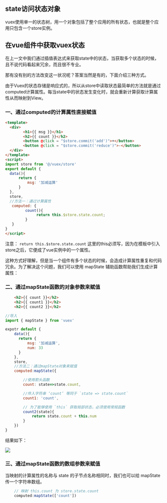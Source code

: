 ## state访问状态对象

vuex使用单一的状态树，用一个对象包括了整个应用的所有状态，也就是整个应用只包含一个store实例。

## 在vue组件中获取vuex状态

在上一文中我们通过插值表达式来获取state中的状态，当获取多个状态的时候，且不说代码看起来冗余，而且很不专业。

那有没有别的方法改变这一状况呢？答案当然是有的，下面介绍三种方式。

由于Vuex的状态存储是响应式的，所以从store中读取状态最简单的方法就是通过computed计算属性。每当state中的状态发生变化时，就会重新计算获取计算属性从而映射到View。

### 一、通过computed的计算属性直接赋值


```html
<template>
  <div> 
        <h1>{{ msg }}</h1>
        <h2>{{ count }}</h2>
        <button @click = "$store.commit('add')">+</button>
        <button @click = "$store.commit('reduce')">-</button>
  </div>
</template>
<script>
import store from '@/vuex/store'
export default {
  data(){
      return {
          msg: '加减运算'
      }
  },
  store,
  //方法一：通过计算属性
   computed: {
         count(){
              return this.$store.state.count;
         }
   }
}
</script>
```
注意： `return this.$store.state.count` 这里的this必须写，因为在模板中引入store之后，它便成了vue实例中的一个属性。

这种方式好理解，但是当一个组件有多个状态的时候，会造成计算属性重复和代码冗余。为了解决这个问题，我们可以使用 mapState 辅助函数帮助我们生成计算属性：

### 二、通过mapState函数的对象参数来赋值

```html
    <h2>{{ count }}</h2>
    <h2>{{ count1 }}</h2>
    <h2>{{ count2 }}</h2>
```

```js
//导入
import { mapState } from 'vuex'

expotr default {
    data(){
      return {
          msg: '加减运算',
          num: 33
      }
    },
    store,
    //方法二：通过mapState对象来赋值
    computed:mapState({

        //使用箭头函数
        count: state=>state.count,

        //传入字符串 ‘count’ 等同于 `state => state.count`
        count1: 'count',

        // 为了能够使用 `this` 获取局部状态，必须使用常规函数
        count2(state){
            return state.count + this.num
        }
    })
}

```

结果如下：

![](https://ooo.0o0.ooo/2017/06/20/5948a45d460da.png)

### 三、通过mapState函数的数组参数来赋值

当映射的计算属性的名称与 state 的子节点名称相同时，我们也可以给 mapState 传一个字符串数组。

```js
    // 映射 this.count 为 store.state.count
    computed:mapState(['count'])
```










